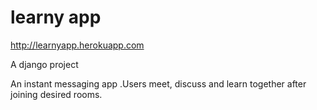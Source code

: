 # learny app

http://learnyapp.herokuapp.com

A django project

An instant messaging app .Users meet, discuss and learn together after joining desired rooms.

